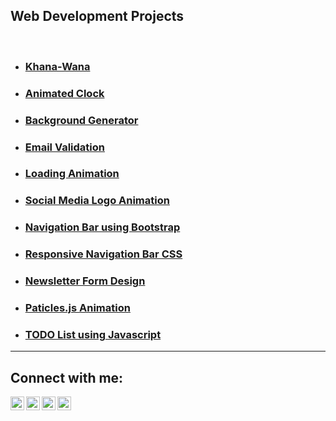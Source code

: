 ## Web Development Projects
<br/>

- ### [Khana-Wana][khana-wana]
- ### [Animated Clock][animated-clock]
- ### [Background Generator][bg-generator]
- ### [Email Validation][email-validation]
- ### [Loading Animation][loading-animation]
- ### [Social Media Logo Animation][logo-animation]
- ### [Navigation Bar using Bootstrap][navigation-bar-2]
- ### [Responsive Navigation Bar CSS][navigation-bar]
- ### [Newsletter Form Design][newsletter-form]
- ### [Paticles.js Animation][particles.js-animation]
- ### [TODO List using Javascript][todo-list]

---

## Connect with me:

[<img align="left" alt="suryansh098 | Twitter" width="22px" src="https://cdn.jsdelivr.net/npm/simple-icons@v3/icons/twitter.svg" />][twitter]
[<img align="left" alt="suryansh098 | LinkedIn" width="22px" src="https://cdn.jsdelivr.net/npm/simple-icons@v3/icons/linkedin.svg" />][linkedin]
[<img align="left" alt="suryansh098 | Instagram" width="22px" src="https://cdn.jsdelivr.net/npm/simple-icons@v3/icons/instagram.svg" />][instagram]
[<img align="left" alt="suryansh.yadav.731 | Facebook" width="22px" src="https://cdn.jsdelivr.net/npm/simple-icons@v3/icons/facebook.svg" />][facebook]
<br />

[twitter]: https://twitter.com/suryansh098
[instagram]: https://instagram.com/suryansh098
[linkedin]: https://linkedin.com/in/suryansh098
[facebook]: https://www.facebook.com/suryansh.yadav.731

[khana-wana]:https://suryansh098.github.io/Khana-Wana
[animated-clock]:https://suryansh098.github.io/animated-clock
[bg-generator]:https://suryansh098.github.io/bg-generator
[email-validation]:https://suryansh098.github.io/email-validation
[loading-animation]:https://suryansh098.github.io/loading-animation
[logo-animation]:https://suryansh098.github.io/logo-animation
[navigation-bar-2]:https://suryansh098.github.io/
[navigation-bar]:https://suryansh098.github.io/
[newsletter-form]:https://suryansh098.github.io/
[particles.js-animation]:https://suryansh098.github.io/
[todo-list]:https://suryansh098.github.io/
